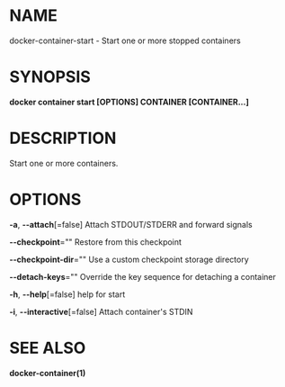 # NAME

docker-container-start - Start one or more stopped containers

# SYNOPSIS

**docker container start \[OPTIONS\] CONTAINER \[CONTAINER...\]**

# DESCRIPTION

Start one or more containers.

# OPTIONS

**-a**, **--attach**\[=false\] Attach STDOUT/STDERR and forward signals

**--checkpoint**="" Restore from this checkpoint

**--checkpoint-dir**="" Use a custom checkpoint storage directory

**--detach-keys**="" Override the key sequence for detaching a container

**-h**, **--help**\[=false\] help for start

**-i**, **--interactive**\[=false\] Attach container's STDIN

# SEE ALSO

**docker-container(1)**
